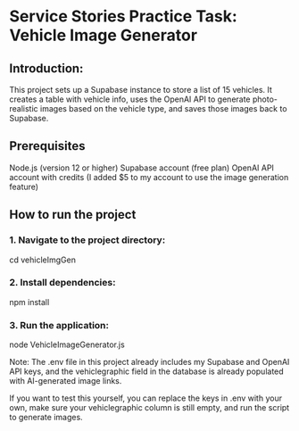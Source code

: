 # Service Stories Practice Task: Vehicle Image Generator 

## Introduction:

This project sets up a Supabase instance to store a list of 15 vehicles. It creates a table with vehicle info, uses the OpenAI API to generate photo-realistic images based on the vehicle type, and saves those images back to Supabase.

## Prerequisites

Node.js (version 12 or higher)
Supabase account (free plan)
OpenAI API account with credits (I added $5 to my account to use the image generation feature)

## How to run the project

### 1. Navigate to the project directory:

cd vehicleImgGen

### 2. Install dependencies:

npm install

### 3. Run the application:

node VehicleImageGenerator.js

Note: The .env file in this project already includes my Supabase and OpenAI API keys, and the vehiclegraphic field in the database is already populated with AI-generated image links.

If you want to test this yourself, you can replace the keys in .env with your own, make sure your vehiclegraphic column is still empty, and run the script to generate images.

